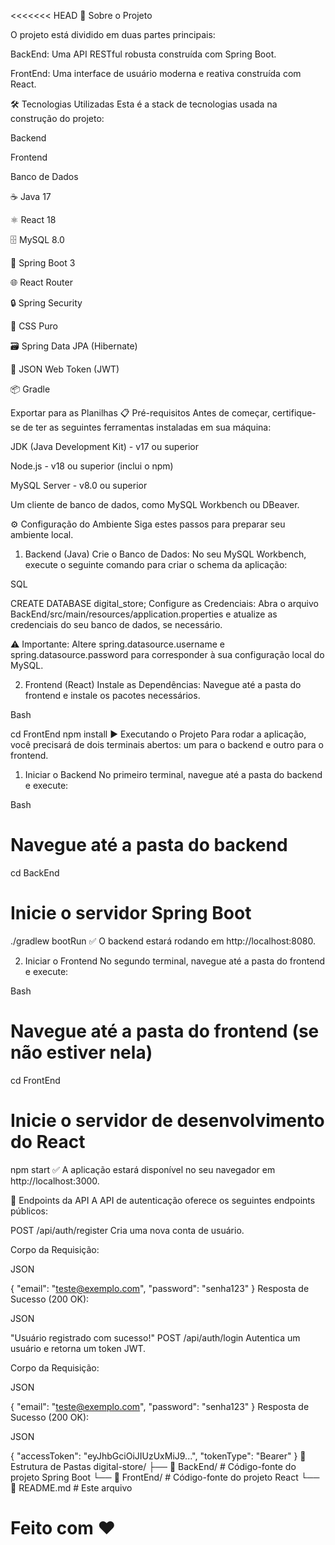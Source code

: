 <<<<<<< HEAD
🚀 Sobre o Projeto

O projeto está dividido em duas partes principais:

BackEnd: Uma API RESTful robusta construída com Spring Boot.

FrontEnd: Uma interface de usuário moderna e reativa construída com React.

🛠️ Tecnologias Utilizadas
Esta é a stack de tecnologias usada na construção do projeto:

Backend

Frontend

Banco de Dados

☕ Java 17

⚛️ React 18

🗄️ MySQL 8.0

🍃 Spring Boot 3

🌐 React Router

🔒 Spring Security

🎨 CSS Puro

🗃️ Spring Data JPA (Hibernate)

🔑 JSON Web Token (JWT)

📦 Gradle


Exportar para as Planilhas
📋 Pré-requisitos
Antes de começar, certifique-se de ter as seguintes ferramentas instaladas em sua máquina:

JDK (Java Development Kit) - v17 ou superior

Node.js - v18 ou superior (inclui o npm)

MySQL Server - v8.0 ou superior

Um cliente de banco de dados, como MySQL Workbench ou DBeaver.

⚙️ Configuração do Ambiente
Siga estes passos para preparar seu ambiente local.

1. Backend (Java)
Crie o Banco de Dados:
No seu MySQL Workbench, execute o seguinte comando para criar o schema da aplicação:

SQL

CREATE DATABASE digital_store;
Configure as Credenciais:
Abra o arquivo BackEnd/src/main/resources/application.properties e atualize as credenciais do seu banco de dados, se necessário.

⚠️ Importante: Altere spring.datasource.username e spring.datasource.password para corresponder à sua configuração local do MySQL.

2. Frontend (React)
Instale as Dependências:
Navegue até a pasta do frontend e instale os pacotes necessários.

Bash

cd FrontEnd
npm install
▶️ Executando o Projeto
Para rodar a aplicação, você precisará de dois terminais abertos: um para o backend e outro para o frontend.

1. Iniciar o Backend
No primeiro terminal, navegue até a pasta do backend e execute:

Bash

# Navegue até a pasta do backend
cd BackEnd

# Inicie o servidor Spring Boot
./gradlew bootRun
✅ O backend estará rodando em http://localhost:8080.

2. Iniciar o Frontend
No segundo terminal, navegue até a pasta do frontend e execute:

Bash

# Navegue até a pasta do frontend (se não estiver nela)
cd FrontEnd

# Inicie o servidor de desenvolvimento do React
npm start
✅ A aplicação estará disponível no seu navegador em http://localhost:3000.

🔌 Endpoints da API
A API de autenticação oferece os seguintes endpoints públicos:

POST /api/auth/register
Cria uma nova conta de usuário.

Corpo da Requisição:

JSON

{
  "email": "teste@exemplo.com",
  "password": "senha123"
}
Resposta de Sucesso (200 OK):

JSON

"Usuário registrado com sucesso!"
POST /api/auth/login
Autentica um usuário e retorna um token JWT.

Corpo da Requisição:

JSON

{
  "email": "teste@exemplo.com",
  "password": "senha123"
}
Resposta de Sucesso (200 OK):

JSON

{
  "accessToken": "eyJhbGciOiJIUzUxMiJ9...",
  "tokenType": "Bearer"
}
📂 Estrutura de Pastas
digital-store/
├── 📁 BackEnd/      # Código-fonte do projeto Spring Boot
└── 📁 FrontEnd/     # Código-fonte do projeto React
└── 📄 README.md     # Este arquivo

Feito com ❤️ 
=======


